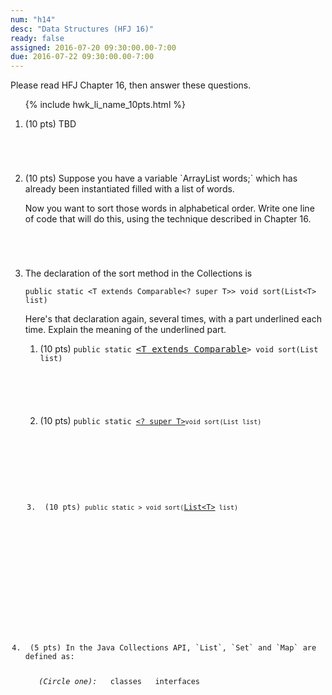 ```yaml
---
num: "h14"
desc: "Data Structures (HFJ 16)"
ready: false
assigned: 2016-07-20 09:30:00.00-7:00
due: 2016-07-22 09:30:00.00-7:00
---
```


Please read <span data-hfj="16">HFJ Chapter 16</span>, then answer these questions.

<ol>

{% include hwk_li_name_10pts.html %}

<li style="margin-bottom:5em;"> (10 pts) TBD

</li>


 
<li style="margin-bottom:5em;" markdown="1"> (10 pts) Suppose you have a variable `ArrayList<String> words;` which has already been instantiated filled with a list of words.

Now you want to sort those words in alphabetical order. Write one line of code that will do this, using the technique described in Chapter 16.

</li>

<li style="margin-bottom:5em;" markdown="1"> The declaration of the sort method in the Collections is

```
public static <T extends Comparable<? super T>> void sort(List<T> list)
```

Here's that declaration again, several times, with a part underlined each time.  Explain the meaning of the underlined part.

<ol>
<li style="margin-bottom:5em;"> (10 pts) <code>public static </code><tt><u>&lt;T extends Comparable</u></tt><code><? super T>> void sort(List<T> list)

</code>
</li>

<li style="margin-bottom:5em;"> (10 pts) <code>public static <T extends Comparable</code><tt><u>&lt;? super T&gt;</u></tt><code>void sort(List<T> list)

</code>
</li>

<li style="margin-bottom:5em;"> (10 pts) <code>public static <T extends Comparable<? super T>> void sort(</code><tt><u>List&lt;T&gt;</u></tt><code> list)

</code>
</li>
</ol>
</li>

<li style="margin-bottom:5em;" markdown="1"> (5 pts) In the Java Collections API, `List`, `Set` and `Map` are defined as:

&nbsp;&nbsp;&nbsp;<em>(Circle one):</em>&nbsp;&nbsp;&nbsp;classes&nbsp;&nbsp;&nbsp;interfaces

</li>

</ol>
